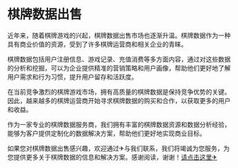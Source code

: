 # 棋牌数据出售

近年来，随着棋牌游戏的兴起，棋牌数据出售市场也逐渐升温。棋牌数据作为一种具有商业价值的资源，受到了许多棋牌运营商和相关企业的青睐。

棋牌数据包括用户注册信息、游戏记录、充值消费等多方面内容，通过对这些数据的分析和挖掘，可以为企业提供精准的营销策略和用户画像，帮助他们更好地了解用户需求和行为习惯，提升用户留存和活跃度。

在当前竞争激烈的棋牌游戏市场，拥有高质量的棋牌数据是保持竞争优势的关键。因此，越来越多的棋牌运营商开始寻求棋牌数据的购买和合作，以获取更多的用户和收益。

作为一家专业的棋牌数据服务商，我们拥有丰富的棋牌数据资源和数据分析经验，能够为客户提供定制化的数据解决方案，帮助他们更好地实现商业目标。

如果您对棋牌数据出售感兴趣，欢迎通过✈与我们联系，我们将竭诚为您服务，为您提供更多关于棋牌数据的信息和解决方案。感谢阅读，谢谢！[请点击这里✈](https://t.me/pt99bot)